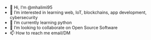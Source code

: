 - 👋 Hi, I’m @mhalimi95
- 👀 I’m interested in learning web, IoT, blockchains, app development, cybersecurity
- 🌱 I’m currently learning python
- 💞️ I’m looking to collaborate on Open Source Software
- 📫 How to reach me  email/DM

<!---
boobaru/boobaru is a ✨ special ✨ repository because its `README.md` (this file) appears on your GitHub profile.
You can click the Preview link to take a look at your changes.
--->

